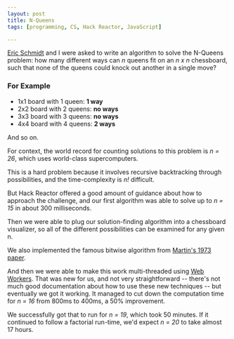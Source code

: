 ```yaml
---
layout: post
title: N-Queens
tags: [programming, CS, Hack Reactor, JavaScript]

---
```


[Eric Schmidt](https://github.com/eds101) and I were asked to write an algorithm to solve the N-Queens problem: how many different ways can *n* queens fit on an *n x n* chessboard, such that none of the queens could knock out another in a single move?

### For Example
* 1x1 board with 1 queen: **1 way**
* 2x2 board with 2 queens: **no ways**
* 3x3 board with 3 queens: **no ways**
* 4x4 board with 4 queens: **2 ways**

And so on.

For context, the world record for counting solutions to this problem is *n = 26*, which uses world-class supercomputers.

This is a hard problem because it involves recursive backtracking through possibilities, and the time-complexity is *n!* difficult.

But Hack Reactor offered a good amount of guidance about how to approach the challenge, and our first algorithm was able to solve up to *n = 15* in about 300 milliseconds.

Then we were able to plug our solution-finding algorithm into a chessboard visualizer, so all of the different possibilities can be examined for any given n.

We also implemented the famous bitwise algorithm from [Martin's 1973 paper](http://www.cl.cam.ac.uk/~mr10/backtrk.pdf).

And then we were able to make this work multi-threaded using [Web Workers](https://developer.mozilla.org/en-US/docs/Web/API/Web_Workers_API). That was new for us, and not very straightforward -- there's not much good documentation about how to use these new techniques -- but eventually we got it working. It managed to cut down the computation time for *n = 16* from 800ms to 400ms, a 50% improvement.

We successfully got that to run for *n = 19*, which took 50 minutes. If it continued to follow a factorial run-time, we'd expect *n = 20* to take almost 17 hours.
